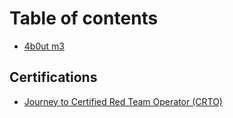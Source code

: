 # Table of contents

* [4b0ut m3](README.md)

## Certifications

* [Journey to Certified Red Team Operator (CRTO)](certifications/journey-to-certified-red-team-operator-crto.md)
